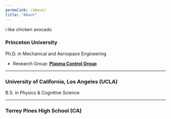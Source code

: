 ```yaml
---
permalink: /about/
title: "About"
---
```


i like chicken avocado

### Princeton University  

Ph.D. in Mechanical and Aerospace Engineering

- Research Group: [**Plasma Control Group**](https://control.princeton.edu/)

---

### University of California, Los Angeles (UCLA)  

B.S. in Physics & Cognitive Science

---

### Torrey Pines High School (CA)
